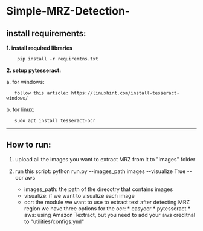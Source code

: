 # Simple-MRZ-Detection-

## install requirements:
  **1. install required libraries**
  
        pip install -r requiremtns.txt
     
     
  **2. setup pytesseract:**
   
   a. for windows:
   
       follow this article: https://linuxhint.com/install-tesseract-windows/
      
   b. for linux:
   
       sudo apt install tesseract-ocr
      
---

## How to run:
  1. upload all the images you want to extract MRZ from it to "images" folder
  2. run this script:
        python run.py --images_path images --visualize True --ocr aws
        
        * images_path: the path of the direcotry that contains images
        * visualize: if we want to visualize each image 
        * ocr: the module we want to use to extract text after detecting MRZ region
 we have three options for the ocr:
    * easyocr
    * pytesseract
    * aws: using Amazon Textract, but you need to add your aws creditnal to "utilities/configs.yml"
